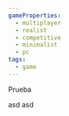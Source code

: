 ```yaml
---
gameProperties:
  - multiplayer
  - realist
  - competitive
  - minimalist
  - pc
tags:
  - game
---
```


Prueba

asd
asd
